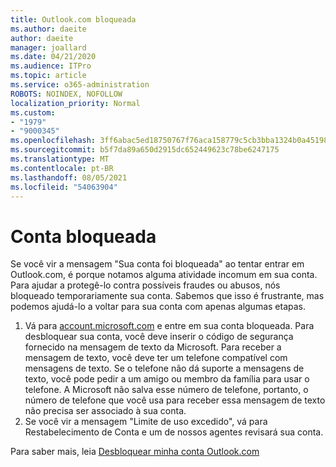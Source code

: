 ```yaml
---
title: Outlook.com bloqueada
ms.author: daeite
author: daeite
manager: joallard
ms.date: 04/21/2020
ms.audience: ITPro
ms.topic: article
ms.service: o365-administration
ROBOTS: NOINDEX, NOFOLLOW
localization_priority: Normal
ms.custom:
- "1979"
- "9000345"
ms.openlocfilehash: 3ff6abac5ed18750767f76aca158779c5cb3bba1324b0a451987cc37b4b0e239
ms.sourcegitcommit: b5f7da89a650d2915dc652449623c78be6247175
ms.translationtype: MT
ms.contentlocale: pt-BR
ms.lasthandoff: 08/05/2021
ms.locfileid: "54063904"
---
```

# <a name="account-locked"></a>Conta bloqueada

Se você vir a mensagem "Sua conta foi bloqueada" ao tentar entrar em Outlook.com, é porque notamos alguma atividade incomum em sua conta. Para ajudar a protegê-lo contra possíveis fraudes ou abusos, nós bloqueado temporariamente sua conta. Sabemos que isso é frustrante, mas podemos ajudá-lo a voltar para sua conta com apenas algumas etapas.

1. Vá para [account.microsoft.com](https://go.microsoft.com/fwlink/?linkid=2090484) e entre em sua conta bloqueada. Para desbloquear sua conta, você deve inserir o código de segurança fornecido na mensagem de texto da Microsoft. Para receber a mensagem de texto, você deve ter um telefone compatível com mensagens de texto. Se o telefone não dá suporte a mensagens de texto, você pode pedir a um amigo ou membro da família para usar o telefone. A Microsoft não salva esse número de telefone, portanto, o número de telefone que você usa para receber essa mensagem de texto não precisa ser associado à sua conta.
2. Se você vir a mensagem "Limite de [](https://go.microsoft.com/fwlink/?linkid=2090483) uso excedido", vá para Restabelecimento de Conta e um de nossos agentes revisará sua conta.

Para saber mais, leia [Desbloquear minha conta Outlook.com](https://support.office.com/article/f4ad2701-d166-4d8b-8a6a-9af2a1f8a4c4?wt.mc_id=Office_Outlook_com_Alchemy) 
